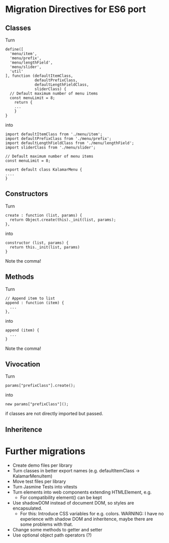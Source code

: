 # Migration Directives for ES6 port

## Classes

Turn
```
define([
  'menu/item',
  'menu/prefix',
  'menu/lengthField',
  'menu/slider',
  'util'
], function (defaultItemClass,
             defaultPrefixClass,
             defaultLengthFieldClass,
             sliderClass) {
  // Default maximum number of menu items
  const menuLimit = 8;
    return {
    ...
    }
}
```

into

```
import defaultItemClass from './menu/item';
import defaultPrefixClass from './menu/prefix';
import defaultLengthFieldClass from './menu/lengthField';
import sliderClass from './menu/slider';

// Default maximum number of menu items
const menuLimit = 8;

export default class KalamarMenu {
....
}
```

## Constructors

Turn

```
create : function (list, params) {
  return Object.create(this)._init(list, params);
},
```

into

```
constructor (list, params) {
  return this._init(list, params)
}
```

Note the comma!

## Methods

Turn

```
// Append item to list
append : function (item) {
  ...
},
```

into

```
append (item) {
  ...
}
```

Note the comma!

## Vivocation

Turn

```
params["prefixClass"].create();
```

into

```
new params["prefixClass"]();
```

if classes are not directly imported but passed.

## Inheritence

# Further migrations

- Create demo files per library
- Turn classes in better export names (e.g. defaultItemClass -> KalamarMenuItem)
- Move test files per library
- Turn Jasmine Tests into vitests
- Turn elements into web components extending HTMLElement, e.g. <kalamar-menu></kalamar-menu>
  - For compatibility element() can be kept
- Use shadowDOM instead of document DOM, so styles are encapsulated.
  - For this: Introduce CSS variables for e.g. colors.
  WARNING: I have no experience with shadow DOM and inheritence, maybe
  there are some problems with that.
- Change some methods to getter and setter
- Use optional object path operators (?)
